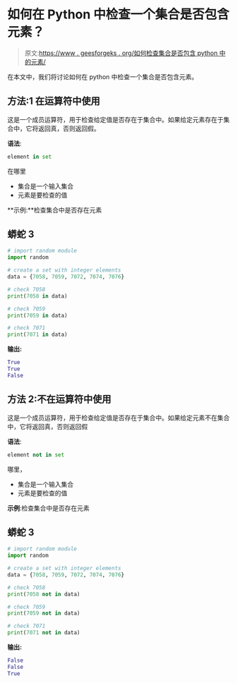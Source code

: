 # 如何在 Python 中检查一个集合是否包含元素？

> 原文:[https://www . geesforgeks . org/如何检查集合是否包含 python 中的元素/](https://www.geeksforgeeks.org/how-to-check-if-a-set-contains-an-element-in-python/)

在本文中，我们将讨论如何在 python 中检查一个集合是否包含元素。

## 方法:1 在运算符中使用

这是一个成员运算符，用于检查给定值是否存在于集合中。如果给定元素存在于集合中，它将返回真，否则返回假。

**语法**:

```py
element in set
```

在哪里

*   集合是一个输入集合
*   元素是要检查的值

**示例:**检查集合中是否存在元素

## 蟒蛇 3

```py
# import random module
import random

# create a set with integer elements
data = {7058, 7059, 7072, 7074, 7076}

# check 7058
print(7058 in data)

# check 7059
print(7059 in data)

# check 7071
print(7071 in data)
```

**输出:**

```py
True
True
False
```

## 方法 2:不在运算符中使用

这是一个成员运算符，用于检查给定值是否存在于集合中。如果给定元素不在集合中，它将返回真，否则返回假

**语法**:

```py
element not in set
```

哪里，

*   集合是一个输入集合
*   元素是要检查的值

**示例**:检查集合中是否存在元素

## 蟒蛇 3

```py
# import random module
import random

# create a set with integer elements
data = {7058, 7059, 7072, 7074, 7076}

# check 7058
print(7058 not in data)

# check 7059
print(7059 not in data)

# check 7071
print(7071 not in data)
```

**输出:**

```py
False
False
True
```